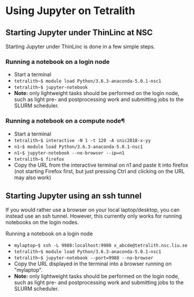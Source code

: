 # Using Jupyter on Tetralith

## Starting Jupyter under ThinLinc at NSC

Starting Jupyter under ThinLinc is done in a few simple steps.

### Running a notebook on a login node

- Start a terminal
- `tetralith~$ module load Python/3.6.3-anaconda-5.0.1-nsc1`
- `tetralith~$ jupyter-notebook`
- **Note:** only lightweight tasks should be performed on the login node, such as light pre- and postprocessing work and submitting jobs to the SLURM scheduler.

### Running a notebook on a compute node¶

- Start a terminal
- `tetralith~$ interactive -N 1 -t 120 -A snic2018-x-yy`
- `n1~$ module load Python/3.6.3-anaconda-5.0.1-nsc1`
- `n1~$ jupyter-notebook --no-browser --ip=n1`
- `tetralith~$ firefox`
- Copy the URL from the interactive terminal on n1 and paste it into firefox (not starting Firefox first, but just pressing Ctrl and clicking on the URL may also work)


## Starting Jupyter using an ssh tunnel

If you would rather use a browser on your local laptop/desktop, you can instead use an ssh tunnel. However, this currently only works for running notebooks on the login nodes.

Running a notebook on a login node

- `mylaptop~$ ssh -L 9988:localhost:9988 x_abcde@tetralith.nsc.liu.se`
- `tetralith~$ module load Python/3.6.3-anaconda-5.0.1-nsc1`
- `tetralith~$ jupyter-notebook --port=9988 --no-browser`
- Copy the URL displayed in the terminal into a browser running on "mylaptop".
- **Note:** only lightweight tasks should be performed on the login node, such as light pre- and postprocessing work and submitting jobs to the SLURM scheduler.
